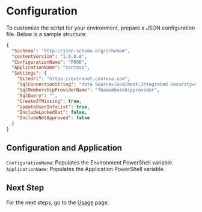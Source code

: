 # Configuration

To customize the script for your environment, prepare a JSON configuration file. Below is a sample structure:

```json
{
  "$schema": "http://json-schema.org/schema#",
  "contentVersion": "1.0.0.0",
  "ConfigurationName": "PROD",
  "ApplicationName": "contoso",
  "Settings": {
    "SiteUrl": "https://extranet.contoso.com",
    "SqlConnectionString": "data Source=localhost;Integrated Security=SSPI;Initial Catalog=aspnetdb",
    "SqlMembershipProviderName": "fbamembershipprovider",
    "SqlQuery": "",
    "CreateIfMissing": true,
    "UpdateUserInfoList": true,
    "IncludeLockedOut": false,
    "IncludeNotApproved": false
  }
}
```

## Configuration and Application

`ConfigurationName`: Populates the Environment PowerShell variable.
`ApplicationName`: Populates the Application PowerShell variable.

## Next Step

For the next steps, go to the [Usage](./Usage) page.
